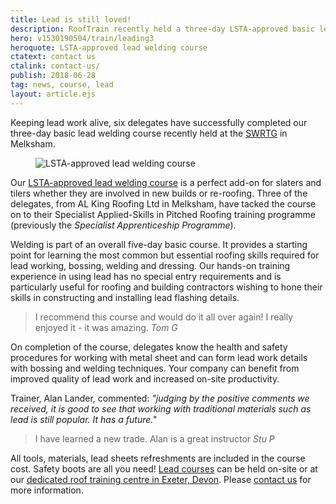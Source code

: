 ```yaml
---
title: Lead is still loved!
description: RoofTrain recently held a three-day LSTA-approved basic lead welding course for slaters and tilers at the SWRTG in Melksham.
hero: v1530190504/train/leading3
heroquote: LSTA-approved lead welding course
ctatext: contact us
ctalink: contact-us/
publish: 2018-06-28
tag: news, course, lead
layout: article.ejs
---
```


Keeping lead work alive, six delegates have successfully completed our three-day basic lead welding course recently held at the [SWRTG](http://www.swrtg.co.uk/) in Melksham.

<figure data-href="[imagecdn]f_auto/v1530190504/train/leading4" class="progressive replace inline">
  <img src="[imagecdn]f_auto,c_scale,w_50/v1530190504/train/leading4" alt="LSTA-approved lead welding course" class="preview" />
</figure>

Our [LSTA-approved lead welding course]([root]roof-training-courses/lead-welding-bossing/) is a perfect add-on for slaters and tilers whether they are involved in new builds or re-roofing. Three of the delegates, from AL King Roofing Ltd in Melksham, have tacked the course on to their Specialist Applied-Skills in Pitched Roofing training programme (previously the _Specialist Apprenticeship Programme_).

Welding is part of an overall five-day basic course. It provides a starting point for learning the most common but essential roofing skills required for lead working, bossing, welding and dressing. Our hands-on training experience in using lead has no special entry requirements and is particularly useful for roofing and building contractors wishing to hone their skills in constructing and installing lead flashing details.

> I recommend this course and would do it all over again! I really enjoyed it - it was amazing.
<cite>Tom G</cite>

On completion of the course, delegates know the health and safety procedures for working with metal sheet and can form lead work details with bossing and welding techniques. Your company can benefit from improved quality of lead work and increased on-site productivity.

Trainer, Alan Lander, commented: _"judging by the positive comments we received, it is good to see that working with traditional materials such as lead is still popular. It has a future."_

> I have learned a new trade. Alan is a great instructor
<cite>Stu P</cite>

All tools, materials, lead sheets refreshments are included in the course cost. Safety boots are all you need! [Lead courses]([root]roof-training-courses/lead-welding-bossing/) can be held on-site or at our [dedicated roof training centre in Exeter, Devon]([root]about-us/roof-training-centre/). Please [contact us]([root]contact-us/) for more information.
